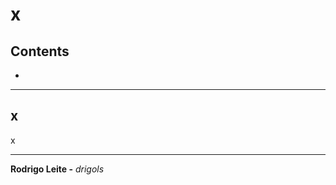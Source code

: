 # x

## Contents

 - []()

---

<div id=""></div>

## x

x



















































































---

**Rodrigo Leite -** *drigols*
